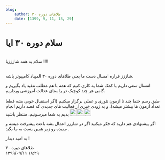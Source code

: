 ```yaml
---
blog:
    author: طلاهای دوره ۳۰
    date: [1399, 9, 11, 18, 29]
---
```

# سلام دوره ۳۰ ایا

<div class="cnt">
<p><br/>سلام به همه شازززیا !!!!</p>
<p><br/>شاززز قراره امسال دست ما یعنی طلاهای دوره ۳۰ المپیاد کامپیوتر باشه.</p>
<p>امسال سعی داریم با کمک شما یه کاری کنیم که همه با هم مطلب مفید یاد بگیریم و گامی هر چند کوچیک در راستای عدالت آموزشی ورداریم.<br/> <br/>طبق رسم حتما چند تا ازمون تئوری و عملی برگزار میکنیم (اگر استقبال خوبی بشه قطعا تعداد ازمون ها بیشتر میشه). و به زودی خبری از فعالیت های جدیدی که قصد داریم انجام بدیم به شما میرسونیم. منتظر باشید <img alt="laugh" height="23" src="http://blog.ir/media/script/ckeditor/4.12.1/plugins/smiley/images/teeth_smile.png" title="laugh" width="23"/><img alt="laugh" height="23" src="http://blog.ir/media/script/ckeditor/4.12.1/plugins/smiley/images/teeth_smile.png" title="laugh" width="23"/><img alt="laugh" height="23" src="http://blog.ir/media/script/ckeditor/4.12.1/plugins/smiley/images/teeth_smile.png" title="laugh" width="23"/></p>
<p>اگر پیشنهادی هم دارید که فکر میکنید اگر در شاززز اعمال بشه باعث پیشرفت میشه و مفیده رو زیر همین پست به ما بگید .</p>
<p>به امید دیدار !</p>
</div>

<div class="blog-info">
    <div class="blog-author">طلاهای دوره ۳۰</div>
    <div class="blog-date">۱۳۹۹/۰۹/۱۱ ۱۸:۲۹</div>
</div>


